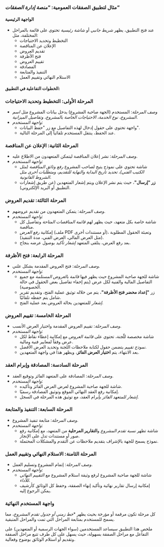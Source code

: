 ### مثال لتطبيق الصفقات العمومية: *"منصة إدارة الصفقات"*

#### الواجهة الرئيسية
- عند فتح التطبيق، يظهر *شريط جانبي* أو *شاشة رئيسية* تحتوي على قائمة بالمراحل المختلفة، مثل:
  - التخطيط وتحديد الاحتياجات
  - الإعلان عن المناقصة
  - تقديم العروض
  - فتح الأظرفة
  - تقييم العروض
  - المصادقة
  - التنفيذ والمتابعة
  - الاستلام النهائي وتقييم العمل

#### الخطوات التفاعلية في التطبيق:

### المرحلة الأولى: التخطيط وتحديد الاحتياجات
- *وصف المرحلة*: المستخدم (الجهة صاحبة المشروع) يدخل بيانات المشروع مثل *اسم المشروع، نوع الخدمة، الاحتياجات الخاصة بالمشروع، وتفاصيل الميزانية*.
- *واجهة المستخدم*:
  - واجهة تحتوي على حقول إدخال لهذه التفاصيل مع زر "حفظ البيانات".
  - عند الحفظ، ينتقل المستخدم تلقائياً إلى المرحلة التالية.

### المرحلة الثانية: الإعلان عن المناقصة
- *وصف المرحلة*: نشر إعلان المناقصة ليتمكن المتعهدون من الاطلاع عليه.
- *واجهة المستخدم*:
  - شاشة تحتوي على نموذج يتيح لصاحب المشروع *رفع وثائق المناقصة (مثل الكتيب الفني)، تحديد تاريخ البداية والنهاية للتقديم، ومتطلبات أخرى مثل الشروط القانونية*.
  - **زر "إرسال"**، حيث يتم نشر الإعلان ويتم إشعار المتعهدين (عن طريق إشعارات التطبيق أو البريد الإلكتروني).

### المرحلة الثالثة: تقديم العروض
- *وصف المرحلة*: يتمكن المتعهدون من تقديم عروضهم.
- *واجهة المستخدم*:
  - شاشة خاصة بكل متعهد، حيث يظهر لهم *قائمة المناقصات المتاحة* وتفاصيل كل مناقصة.
  - إمكانية *رفع العرض* (ملف PDF أو مستندات أخرى)، وتعبئة الحقول المطلوبة (مثل العرض المالي، العرض الفني، مدة التنفيذ).
  - بعد رفع العرض، يتلقى المتعهد *إشعار تأكيد* بوصول عرضه بنجاح.

### المرحلة الرابعة: فتح الأظرفة
- *وصف المرحلة*: فتح العروض المقدمة بشكل علني.
- *واجهة المستخدم*:
  - شاشة للجهة صاحبة المشروع حيث يظهر فيها *قائمة بالعروض المستلمة* مع جميع التفاصيل المالية والفنية لكل عرض (يتم إخفاء تفاصيل بعض الحقول في حالة الخصوصية).
  - زر **"إعداد محضر فتح الأظرفة"**، يتم من خلاله توثيق عملية الفتح، وتقديم تقرير شامل يتم حفظه تلقائيًا.
  - *إشعار* للمتعهدين بحالة العروض بعد عملية الفتح.

### المرحلة الخامسة: تقييم العروض
- *وصف المرحلة*: تقييم العروض المقدمة واختيار العرض الأنسب.
- *واجهة المستخدم*:
  - شاشة مخصصة للّجنة، تحتوي على *قائمة العروض* مع إمكانية إعطاء نقاط لكل عرض وفقاً لمعايير فنية ومالية.
  - *نموذج تقييم* يتضمن حقول لكتابة ملاحظات اللجنة وتحديد العرض الأفضل.
  - بعد الانتهاء، يتم **اختيار العرض الفائز**، ويظهر هذا في واجهة المتعهدين.

### المرحلة السادسة: المصادقة وإبرام العقد
- *وصف المرحلة*: المصادقة على المتعهد الفائز وتوقيع العقد.
- *واجهة المستخدم*:
  - شاشة للجهة صاحبة المشروع لعرض العرض الفائز وتأكيده.
  - إمكانية رفع العقد النهائي الموقع وتوثيق المصادقة رسميًا.
  - *إشعار للمتعهد الفائز* بإبرام العقد، مع توثيق هذه المرحلة في السجل.

### المرحلة السابعة: التنفيذ والمتابعة
- *وصف المرحلة*: متابعة تنفيذ المشروع.
- *واجهة المستخدم*:
  - شاشة تظهر *نسبة تقدم المشروع* و**التقارير المرحلية** من المتعهد، مع إمكانية رفع صور أو مستندات تدل على الإنجاز.
  - نموذج يسمح للجهة بالإشراف بتقديم ملاحظات عن التقدم والمشكلات المحتملة.

### المرحلة الثامنة: الاستلام النهائي وتقييم العمل
- *وصف المرحلة*: إتمام المشروع وتسليم العمل.
- *واجهة المستخدم*:
  - شاشة للجهة صاحبة المشروع لرفع وثيقة استلام المشروع مع *التقييم النهائي للأداء*.
  - إمكانية إرسال تقارير نهائية وتأكيد إنهاء الصفقة، وحفظ كل الوثائق كأرشيف يمكن الرجوع إليه.

### واجهة المستخدم النهائية
كل مرحلة تكون مرقمة أو مؤرخة بحيث يظهر **خط زمني أو جدول تقدم المشروع*، مما يسمح للمستخدم بمتابعة المراحل التي تمت والمراحل المتبقية.

 ملخص
هذا التطبيق سيساعد المستخدمين (سواء الجهات الرسمية أو المتعهدين) على التفاعل مع مراحل الصفقة بسهولة، حيث يسهل على كل طرف تتبع مراحل الصفقة وتقديم أو استلام الوثائق بوضوح وفعالية.